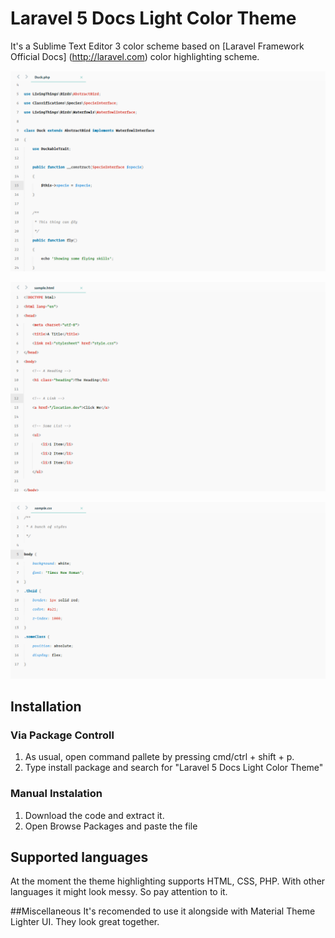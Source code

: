 # Laravel 5 Docs Light Color Theme
It's a Sublime Text Editor 3 color scheme based on [Laravel Framework Official Docs] (http://laravel.com) color highlighting scheme.

![The laravel docs light](https://github.com/yos-virtus/laravel_docs_light_color_scheme/blob/master/screenshots/sh_laravel_5_docs_1.png)

![The laravel docs light](https://github.com/yos-virtus/laravel_docs_light_color_scheme/blob/master/screenshots/sh_laravel_5_docs_2.png)

![The laravel docs light](https://github.com/yos-virtus/laravel_docs_light_color_scheme/blob/master/screenshots/sh_laravel_5_docs_3.png)

## Installation

### Via Package Controll
1. As usual, open command pallete by pressing cmd/ctrl + shift + p.
2. Type install package and search for "Laravel 5 Docs Light Color Theme"

### Manual Instalation
1. Download the code and extract it.
2. Open Browse Packages and paste the file

## Supported languages
At the moment the theme highlighting supports HTML, CSS, PHP. With other languages it might look messy. So pay attention to it. 

##Miscellaneous
It's recomended to use it alongside with Material Theme Lighter UI. They look great together.